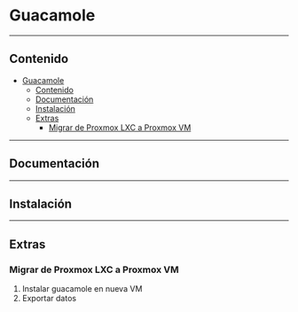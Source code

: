 # Guacamole

---

## Contenido

- [Guacamole](#guacamole)
  - [Contenido](#contenido)
  - [Documentación](#documentación)
  - [Instalación](#instalación)
  - [Extras](#extras)
    - [Migrar de Proxmox LXC a Proxmox VM](#migrar-de-proxmox-lxc-a-proxmox-vm)

---

## Documentación

---

## Instalación

---

## Extras

### Migrar de Proxmox LXC a Proxmox VM

1. Instalar guacamole en nueva VM
2. Exportar datos